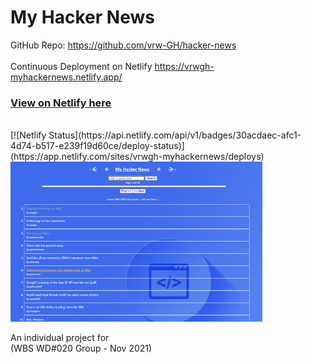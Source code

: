 # My Hacker News

GitHub Repo: <https://github.com/vrw-GH/hacker-news>
<br/>
<br/>
Continuous Deployment on Netlify <https://vrwgh-myhackernews.netlify.app/>
<br/>
<h3><a href="https://vrwgh-myhackernews.netlify.app/">View on Netlify here</a></h3>
<br/>
[![Netlify Status](https://api.netlify.com/api/v1/badges/30acdaec-afc1-4d74-b517-e239f19d60ce/deploy-status)](https://app.netlify.com/sites/vrwgh-myhackernews/deploys)
<br/>
<img src="https://raw.githubusercontent.com/vrw-GH/assets/main/repo-media/hacker-news/Screenshot.png" width="80%">
<br/>

An individual project for
<br/>
(WBS WD#020 Group - Nov 2021)
